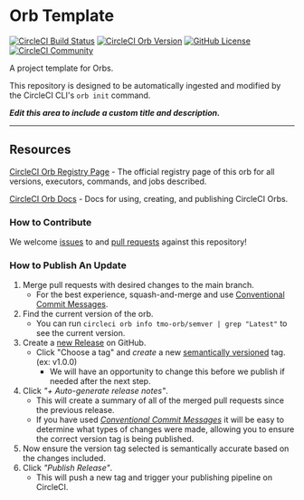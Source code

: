 # Orb Template


[![CircleCI Build Status](https://circleci.com/gh/GagMirz/version-orb.svg?style=shield "CircleCI Build Status")](https://circleci.com/gh/GagMirz/version-orb) [![CircleCI Orb Version](https://badges.circleci.com/orbs/tmo-orb/semver.svg)](https://circleci.com/orbs/registry/orb/tmo-orb/semver) [![GitHub License](https://img.shields.io/badge/license-MIT-lightgrey.svg)](https://raw.githubusercontent.com/GagMirz/version-orb/master/LICENSE) [![CircleCI Community](https://img.shields.io/badge/community-CircleCI%20Discuss-343434.svg)](https://discuss.circleci.com/c/ecosystem/orbs)



A project template for Orbs.

This repository is designed to be automatically ingested and modified by the CircleCI CLI's `orb init` command.

_**Edit this area to include a custom title and description.**_

---

## Resources

[CircleCI Orb Registry Page](https://circleci.com/orbs/registry/orb/tmo-orb/semver) - The official registry page of this orb for all versions, executors, commands, and jobs described.

[CircleCI Orb Docs](https://circleci.com/docs/2.0/orb-intro/#section=configuration) - Docs for using, creating, and publishing CircleCI Orbs.

### How to Contribute

We welcome [issues](https://github.com/GagMirz/version-orb/issues) to and [pull requests](https://github.com/GagMirz/version-orb/pulls) against this repository!

### How to Publish An Update
1. Merge pull requests with desired changes to the main branch.
    - For the best experience, squash-and-merge and use [Conventional Commit Messages](https://conventionalcommits.org/).
2. Find the current version of the orb.
    - You can run `circleci orb info tmo-orb/semver | grep "Latest"` to see the current version.
3. Create a [new Release](https://github.com/GagMirz/version-orb/releases/new) on GitHub.
    - Click "Choose a tag" and _create_ a new [semantically versioned](http://semver.org/) tag. (ex: v1.0.0)
      - We will have an opportunity to change this before we publish if needed after the next step.
4.  Click _"+ Auto-generate release notes"_.
    - This will create a summary of all of the merged pull requests since the previous release.
    - If you have used _[Conventional Commit Messages](https://conventionalcommits.org/)_ it will be easy to determine what types of changes were made, allowing you to ensure the correct version tag is being published.
5. Now ensure the version tag selected is semantically accurate based on the changes included.
6. Click _"Publish Release"_.
    - This will push a new tag and trigger your publishing pipeline on CircleCI.